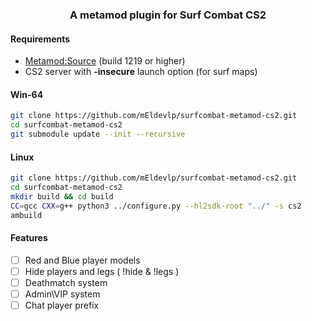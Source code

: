 <div align="center">
    <h3>A metamod plugin for Surf Combat CS2</h3>
</div>

#### Requirements
- [Metamod:Source](https://www.sourcemm.net/downloads.php/?branch=master) (build 1219 or higher)
- CS2 server with __-insecure__ launch option (for surf maps)
#### Win-64

```sh
git clone https://github.com/mEldevlp/surfcombat-metamod-cs2.git
cd surfcombat-metamod-cs2
git submodule update --init --recursive
```

#### Linux
```sh
git clone https://github.com/mEldevlp/surfcombat-metamod-cs2.git
cd surfcombat-metamod-cs2
mkdir build && cd build
CC=gcc CXX=g++ python3 ../configure.py --hl2sdk-root "../" -s cs2
ambuild
```

#### Features

- [ ] Red and Blue player models
- [ ] Hide players and legs ( !hide & !legs )
- [ ] Deathmatch system
- [ ] Admin\VIP system
- [ ] Chat player prefix
